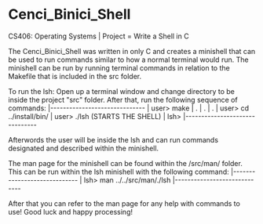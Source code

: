# Cenci_Binici_Shell
CS406: Operating Systems | Project = Write a Shell in C

The Cenci_Binici_Shell was written in only C and creates a minishell that can be used to run commands similar to how a normal terminal would run. The minishell can be run by running terminal commands in relation to the Makefile that is included in the src folder.

To run the lsh: Open up a terminal window and change directory to be inside the project "src" folder. After that, run the following sequence of commands:
|------------------------------
| user> make
| .
| .
| .
| user> cd ../install/bin/
| user> ./lsh (STARTS THE SHELL)
| lsh>
|-------------------------------

Afterwords the user will be inside the lsh and can run commands designated and described within the minishell.

The man page for the minishell can be found within the /src/man/ folder. This can be run within the lsh minishell with the following command:
|-----------------------------
| lsh> man ../../src/man/./lsh
|-----------------------------

After that you can refer to the man page for any help with commands to use!
Good luck and happy processing!


